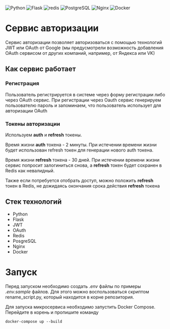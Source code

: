 ![Python](https://img.shields.io/badge/Python-14354C?style=badge&logo=python&logoColor=white)
![Flask](https://img.shields.io/badge/Flask-FFFFFF?style=badge&logo=flask&logoColor=black)
![redis](https://img.shields.io/badge/redis-%23DD0031.svg?&style=badge&logo=redis&logoColor=white)
![PostgreSQL](https://img.shields.io/badge/PostgreSQL-316192?style=badge&logo=postgresql&logoColor=white)
![Nginx](https://img.shields.io/badge/Nginx-000000?style=badge&logo=nginx&logoColor=white)
![Docker](https://img.shields.io/badge/docker-%230db7ed.svg?style=badge&logo=docker&logoColor=white)

# Сервис авторизации
Сервис авторизации позволяет авторизоваться с помощью технологий JWT или OAuth от Google (мы предусмотрели возможность добавления OAuth сервисом от других компаний, например, от Яндекса или VK)

## Как сервис работает

### Регистрация
Пользователь регистрируется в системе через форму регистрации либо через OAuth сервис. При регистрации через Oauth сервис генерируем пользователю пароль и запоминаем, что пользователь использует для авторизации OAuth

### Токены авторизации
Используем **auth** и **refresh** токены. 

Время жизни **auth** токена - 2 минуты. При истечении времени жизни будет использован refresh токен для генерации нового auth токена. 

Время жизни **refresh** токена - 30 дней. При истечении времени жизни сервис попросит залогиниться снова, а **refresh** токен будет сохранен в Redis как невалидный.

Также если потребуется отобрать доступ, можно положить **refresh** токен в Redis, не дожидаясь окончания срока действия **refresh** токена 


## Стек технологий
- Python
- Flask
- JWT
- OAuth
- Redis
- PosgreSQL
- Nginx
- Docker


# Запуск
Перед запуском необходимо создать _.env_ файлы по примеры _.env.sample_ файлов. Для этого можно воспользоваться скриптом rename_script.py, который находится в корне репозитория.  

Для запуска микросервиса необходимо запустить Docker Compose.
Перейдите в корень и пропишите команду

```
docker-compose up --build
```